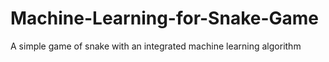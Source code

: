 
# Machine-Learning-for-Snake-Game
A simple game of snake with an integrated machine learning algorithm
